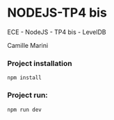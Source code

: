 # NODEJS-TP4 bis
ECE - NodeJS - TP4 bis - LevelDB

Camille Marini


### Project installation
```console 
npm install
```

### Project run:
```console (in this lab's folder)
npm run dev
```
